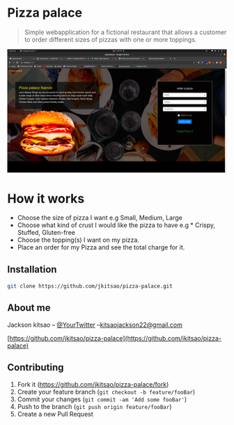 # Pizza palace
> Simple webapplication for a fictional restaurant that allows a customer to order different sizes of pizzas with one or more toppings. 



![](./show.png)

# How it works
* Choose the size of pizza I want e.g Small, Medium, Large
* Choose what kind of crust I would like the pizza to have e.g * Crispy, Stuffed, Gluten-free
* Choose the topping(s) I want on my pizza.
* Place an order for my Pizza and see the total charge for it.

## Installation

```sh
git clone https://github.com/jkitsao/pizza-palace.git

```


## About me

Jackson kitsao – [@YourTwitter](https://twitter.com/Jacksonkitsao5) –kitsaojackson22@gmail.com



[https://github.com/jkitsao/pizza-palace](https://github.com/jkitsao/pizza-palace)

## Contributing

1. Fork it (<https://github.com/jkitsao/pizza-palace/fork>)
2. Create your feature branch (`git checkout -b feature/fooBar`)
3. Commit your changes (`git commit -am 'Add some fooBar'`)
4. Push to the branch (`git push origin feature/fooBar`)
5. Create a new Pull Request

